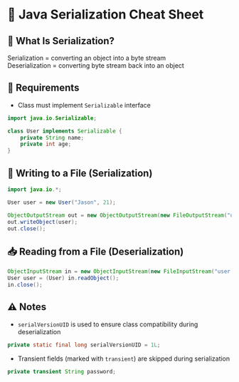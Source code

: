 # 💾 Java Serialization Cheat Sheet

## 🧱 What Is Serialization?

Serialization = converting an object into a byte stream  
Deserialization = converting byte stream back into an object

## 🧩 Requirements

- Class must implement `Serializable` interface  
```java
import java.io.Serializable;

class User implements Serializable {
    private String name;
    private int age;
}
```

## 💾 Writing to a File (Serialization)

```java
import java.io.*;

User user = new User("Jason", 21);

ObjectOutputStream out = new ObjectOutputStream(new FileOutputStream("user.ser"));
out.writeObject(user);
out.close();
```

## 📥 Reading from a File (Deserialization)

```java
ObjectInputStream in = new ObjectInputStream(new FileInputStream("user.ser"));
User user = (User) in.readObject();
in.close();
```

## ⚠️ Notes

- `serialVersionUID` is used to ensure class compatibility during deserialization  
```java
private static final long serialVersionUID = 1L;
```

- Transient fields (marked with `transient`) are skipped during serialization  
```java
private transient String password;
```